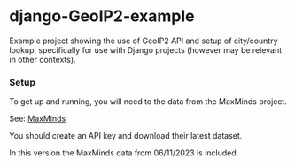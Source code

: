 # django-GeoIP2-example

Example project showing the use of GeoIP2 API and setup of city/country lookup, specifically for use with Django projects (however may be relevant in other contexts).

### Setup

To get up and running, you will need to the data from the MaxMinds project. 

See: [MaxMinds](https://dev.maxmind.com/geoip/geolite2-free-geolocation-data)

You should create an API key and download their latest dataset.

In this version the MaxMinds data from 06/11/2023 is included.